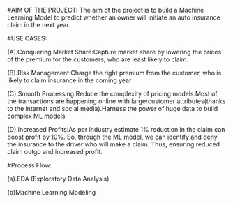 #AIM OF THE PROJECT:
The  aim  of  the  project  is  to build  a  Machine  Learning Model to predict whether an owner will initiate an auto insurance claim in the next year.

#USE CASES:

(A).Conquering Market Share:Capture market share by lowering the prices of the premium for the customers, who are least likely to claim.

(B).Risk Management:Charge the right premium from the customer, who is likely to claim insurance in the coming year 

(C).Smooth Processing:Reduce the complexity of pricing models.Most of the transactions are happening online with largercustomer attributes(thanks to the internet and social media).Harness the power of huge data to build complex ML models 

(D).Increased Profits:As per industry estimate 1% reduction in the claim can boost profit by 10%. So, through the ML model, we can identify and deny the insurance to the driver who will make a claim.  Thus, ensuring reduced claim outgo and increased profit.

#Process Flow:

(a).EDA (Exploratory Data Analysis)

(b)Machine Learning Modeling
